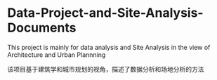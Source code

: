 # Data-Project-and-Site-Analysis-Documents

This project is mainly for data analysis and Site Analysis in the view of Architecture and Urban Plannning

该项目基于建筑学和城市规划的视角，描述了数据分析和场地分析的方法
